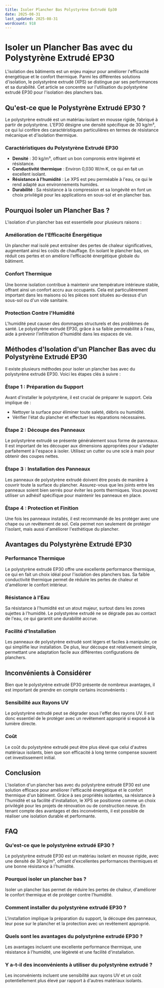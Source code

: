 ```yaml
---
title: Isoler Plancher Bas Polystyrène Extrudé Ep30
date: 2025-08-31
last_updated: 2025-08-31
wordcount: 918
---
```


# Isoler un Plancher Bas avec du Polystyrène Extrudé EP30

L'isolation des bâtiments est un enjeu majeur pour améliorer l'efficacité énergétique et le confort thermique. Parmi les différentes solutions d'isolation, le polystyrène extrudé (XPS) se distingue par ses performances et sa durabilité. Cet article se concentre sur l'utilisation du polystyrène extrudé EP30 pour l'isolation des planchers bas.

## Qu'est-ce que le Polystyrène Extrudé EP30 ?

Le polystyrène extrudé est un matériau isolant en mousse rigide, fabriqué à partir de polystyrène. L'EP30 désigne une densité spécifique de 30 kg/m³, ce qui lui confère des caractéristiques particulières en termes de résistance mécanique et d'isolation thermique.

### Caractéristiques du Polystyrène Extrudé EP30

- **Densité** : 30 kg/m³, offrant un bon compromis entre légèreté et résistance.
- **Conductivité thermique** : Environ 0,030 W/m·K, ce qui en fait un excellent isolant.
- **Résistance à l'humidité** : Le XPS est peu perméable à l'eau, ce qui le rend adapté aux environnements humides.
- **Durabilité** : Sa résistance à la compression et sa longévité en font un choix privilégié pour les applications en sous-sol et en plancher bas.

## Pourquoi Isoler un Plancher Bas ?

L'isolation d'un plancher bas est essentielle pour plusieurs raisons :

### Amélioration de l'Efficacité Énergétique

Un plancher mal isolé peut entraîner des pertes de chaleur significatives, augmentant ainsi les coûts de chauffage. En isolant le plancher bas, on réduit ces pertes et on améliore l'efficacité énergétique globale du bâtiment.

### Confort Thermique

Une bonne isolation contribue à maintenir une température intérieure stable, offrant ainsi un confort accru aux occupants. Cela est particulièrement important dans les maisons où les pièces sont situées au-dessus d'un sous-sol ou d'un vide sanitaire.

### Protection Contre l'Humidité

L'humidité peut causer des dommages structurels et des problèmes de santé. Le polystyrène extrudé EP30, grâce à sa faible perméabilité à l'eau, aide à prévenir l'infiltration d'humidité dans les espaces de vie.

## Méthodes d'Isolation d'un Plancher Bas avec du Polystyrène Extrudé EP30

Il existe plusieurs méthodes pour isoler un plancher bas avec du polystyrène extrudé EP30. Voici les étapes clés à suivre :

### Étape 1 : Préparation du Support

Avant d'installer le polystyrène, il est crucial de préparer le support. Cela implique de :

- Nettoyer la surface pour éliminer toute saleté, débris ou humidité.
- Vérifier l'état du plancher et effectuer les réparations nécessaires.

### Étape 2 : Découpe des Panneaux

Le polystyrène extrudé se présente généralement sous forme de panneaux. Il est important de les découper aux dimensions appropriées pour s'adapter parfaitement à l'espace à isoler. Utilisez un cutter ou une scie à main pour obtenir des coupes nettes.

### Étape 3 : Installation des Panneaux

Les panneaux de polystyrène extrudé doivent être posés de manière à couvrir toute la surface du plancher. Assurez-vous que les joints entre les panneaux soient bien serrés pour éviter les ponts thermiques. Vous pouvez utiliser un adhésif spécifique pour maintenir les panneaux en place.

### Étape 4 : Protection et Finition

Une fois les panneaux installés, il est recommandé de les protéger avec une chape ou un revêtement de sol. Cela permet non seulement de protéger l'isolant, mais aussi d'améliorer l'esthétique du plancher.

## Avantages du Polystyrène Extrudé EP30

### Performance Thermique

Le polystyrène extrudé EP30 offre une excellente performance thermique, ce qui en fait un choix idéal pour l'isolation des planchers bas. Sa faible conductivité thermique permet de réduire les pertes de chaleur et d'améliorer le confort intérieur.

### Résistance à l'Eau

Sa résistance à l'humidité est un atout majeur, surtout dans les zones sujettes à l'humidité. Le polystyrène extrudé ne se dégrade pas au contact de l'eau, ce qui garantit une durabilité accrue.

### Facilité d'Installation

Les panneaux de polystyrène extrudé sont légers et faciles à manipuler, ce qui simplifie leur installation. De plus, leur découpe est relativement simple, permettant une adaptation facile aux différentes configurations de planchers.

## Inconvénients à Considérer

Bien que le polystyrène extrudé EP30 présente de nombreux avantages, il est important de prendre en compte certains inconvénients :

### Sensibilité aux Rayons UV

Le polystyrène extrudé peut se dégrader sous l'effet des rayons UV. Il est donc essentiel de le protéger avec un revêtement approprié si exposé à la lumière directe.

### Coût

Le coût du polystyrène extrudé peut être plus élevé que celui d'autres matériaux isolants, bien que son efficacité à long terme compense souvent cet investissement initial.

## Conclusion

L'isolation d'un plancher bas avec du polystyrène extrudé EP30 est une solution efficace pour améliorer l'efficacité énergétique et le confort thermique d'un bâtiment. Grâce à ses propriétés isolantes, sa résistance à l'humidité et sa facilité d'installation, le XPS se positionne comme un choix privilégié pour les projets de rénovation ou de construction neuve. En tenant compte des avantages et des inconvénients, il est possible de réaliser une isolation durable et performante.

## FAQ

### Qu'est-ce que le polystyrène extrudé EP30 ?

Le polystyrène extrudé EP30 est un matériau isolant en mousse rigide, avec une densité de 30 kg/m³, offrant d'excellentes performances thermiques et une bonne résistance à l'humidité.

### Pourquoi isoler un plancher bas ?

Isoler un plancher bas permet de réduire les pertes de chaleur, d'améliorer le confort thermique et de protéger contre l'humidité.

### Comment installer du polystyrène extrudé EP30 ?

L'installation implique la préparation du support, la découpe des panneaux, leur pose sur le plancher et la protection avec un revêtement approprié.

### Quels sont les avantages du polystyrène extrudé EP30 ?

Les avantages incluent une excellente performance thermique, une résistance à l'humidité, une légèreté et une facilité d'installation.

### Y a-t-il des inconvénients à utiliser du polystyrène extrudé ?

Les inconvénients incluent une sensibilité aux rayons UV et un coût potentiellement plus élevé par rapport à d'autres matériaux isolants.